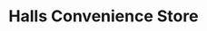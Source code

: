 ---
title: "Halls Convenience Store"
url: /east-cowes/halls-convenience-store/
shop: Lebensmittel
---